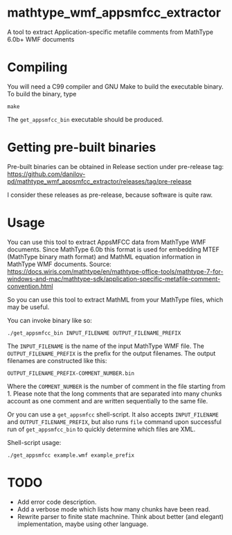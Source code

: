 # mathtype_wmf_appsmfcc_extractor
A tool to extract Application-specific metafile comments from MathType 6.0b+ WMF documents

# Compiling
You will need a C99 compiler and GNU Make to build the executable binary.
To build the binary, type
```
make
```
The `get_appsmfcc_bin` executable should be produced.

# Getting pre-built binaries
Pre-built binaries can be obtained in Release section under pre-release tag:
https://github.com/danilov-pd/mathtype_wmf_appsmfcc_extractor/releases/tag/pre-release

I consider these releases as pre-release, because software is quite raw. 

# Usage
You can use this tool to extract AppsMFCC data from MathType WMF documents. Since MathType 6.0b this format is used for embedding MTEF (MathType binary math format) and MathML equation information in MathType WMF documents. Source: https://docs.wiris.com/mathtype/en/mathtype-office-tools/mathtype-7-for-windows-and-mac/mathtype-sdk/application-specific-metafile-comment-convention.html

So you can use this tool to extract MathML from your MathType files, which may be useful.

You can invoke binary like so:
```
./get_appsmfcc_bin INPUT_FILENAME OUTPUT_FILENAME_PREFIX
```
The `INPUT_FILENAME` is the name of the input MathType WMF file.
The `OUTPUT_FILENAME_PREFIX` is the prefix for the output filenames.
The output filenames are constructed like this:
```
OUTPUT_FILENAME_PREFIX-COMMENT_NUMBER.bin
```
Where the `COMMENT_NUMBER` is the number of comment in the file starting from 1.
Please note that the long comments that are separated into many chunks account as one comment and are written sequentially to the same file.

Or you can use a `get_appsmfcc` shell-script. It also accepts `INPUT_FILENAME` and `OUTPUT_FILENAME_PREFIX`, but also runs `file` command upon successful run of `get_appsmfcc_bin` to quickly determine which files are XML.

Shell-script usage:
```
./get_appsmfcc example.wmf example_prefix
```

# TODO
- Add error code description.
- Add a verbose mode which lists how many chunks have been read.
- Rewrite parser to finite state machnine. Think about better (and elegant) implementation, maybe using other language. 
